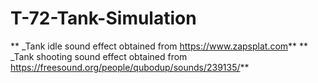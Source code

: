 # T-72-Tank-Simulation
** _Tank idle sound effect obtained from https://www.zapsplat.com**
** _Tank shooting sound effect obtained from https://freesound.org/people/qubodup/sounds/239135/**
